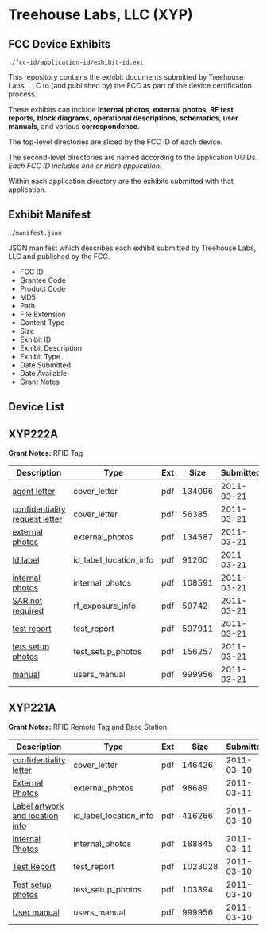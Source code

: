 # Treehouse Labs, LLC (XYP)
## FCC Device Exhibits

```
./fcc-id/application-id/exhibit-id.ext
```

This repository contains the exhibit documents submitted by Treehouse Labs, LLC to (and published by) the FCC as part of the device certification process.

These exhibits can include **internal photos**, **external photos**, **RF test reports**, **block diagrams**, **operational descriptions**, **schematics**, **user manuals**, and various **correspondence**.

The top-level directories are sliced by the FCC ID of each device.

The second-level directories are named according to the application UUIDs. *Each FCC ID includes one or more application.*

Within each application directory are the exhibits submitted with that application. 

## Exhibit Manifest

```
./manifest.json
```

JSON manifest which describes each exhibit submitted by Treehouse Labs, LLC and published by the FCC.

- FCC ID
- Grantee Code
- Product Code
- MD5
- Path
- File Extension
- Content Type
- Size
- Exhibit ID
- Exhibit Description
- Exhibit Type
- Date Submitted
- Date Available
- Grant Notes

## Device List
## XYP222A
**Grant Notes:** RFID Tag

| Description | Type | Ext | Size | Submitted | Available |
| ----------- | ---- | --- | ---- | --------- | --------- |
| [agent letter](XYP222A/faf12f531db87f760eb940441ae95008/1434744.pdf) | cover_letter | pdf | 134096 | 2011-03-21 | 2011-03-22 |
| [confidentiality request letter](XYP222A/faf12f531db87f760eb940441ae95008/1434745.pdf) | cover_letter | pdf | 56385 | 2011-03-21 | 2011-03-22 |
| [external photos](XYP222A/faf12f531db87f760eb940441ae95008/1434746.pdf) | external_photos | pdf | 134587 | 2011-03-21 | 2011-05-06 |
| [Id label](XYP222A/faf12f531db87f760eb940441ae95008/1434748.pdf) | id_label_location_info | pdf | 91260 | 2011-03-21 | 2011-03-22 |
| [internal photos](XYP222A/faf12f531db87f760eb940441ae95008/1434747.pdf) | internal_photos | pdf | 108591 | 2011-03-21 | 2011-05-06 |
| [SAR not required](XYP222A/faf12f531db87f760eb940441ae95008/1434751.pdf) | rf_exposure_info | pdf | 59742 | 2011-03-21 | 2011-03-22 |
| [test report](XYP222A/faf12f531db87f760eb940441ae95008/1434753.pdf) | test_report | pdf | 597911 | 2011-03-21 | 2011-03-22 |
| [tets setup photos](XYP222A/faf12f531db87f760eb940441ae95008/1434754.pdf) | test_setup_photos | pdf | 156257 | 2011-03-21 | 2011-05-06 |
| [manual](XYP222A/faf12f531db87f760eb940441ae95008/1434755.pdf) | users_manual | pdf | 999956 | 2011-03-21 | 2011-05-06 |
## XYP221A
**Grant Notes:** RFID Remote Tag and Base Station

| Description | Type | Ext | Size | Submitted | Available |
| ----------- | ---- | --- | ---- | --------- | --------- |
| [confidentiality letter](XYP221A/02dca10bf2d66492dccc97a2ed6c740c/1429005.pdf) | cover_letter | pdf | 146426 | 2011-03-10 | 2011-03-11 |
| [External Photos](XYP221A/02dca10bf2d66492dccc97a2ed6c740c/1429747.pdf) | external_photos | pdf | 98689 | 2011-03-11 | 2011-03-11 |
| [Label artwork and location info](XYP221A/02dca10bf2d66492dccc97a2ed6c740c/1429008.pdf) | id_label_location_info | pdf | 416266 | 2011-03-10 | 2011-03-11 |
| [Internal Photos](XYP221A/02dca10bf2d66492dccc97a2ed6c740c/1429746.pdf) | internal_photos | pdf | 188845 | 2011-03-11 | 2011-03-11 |
| [Test Report](XYP221A/02dca10bf2d66492dccc97a2ed6c740c/1429011.pdf) | test_report | pdf | 1023028 | 2011-03-10 | 2011-03-11 |
| [Test setup photos](XYP221A/02dca10bf2d66492dccc97a2ed6c740c/1429012.pdf) | test_setup_photos | pdf | 103394 | 2011-03-10 | 2011-03-11 |
| [User manual](XYP221A/02dca10bf2d66492dccc97a2ed6c740c/1429013.pdf) | users_manual | pdf | 999956 | 2011-03-10 | 2011-03-11 |
